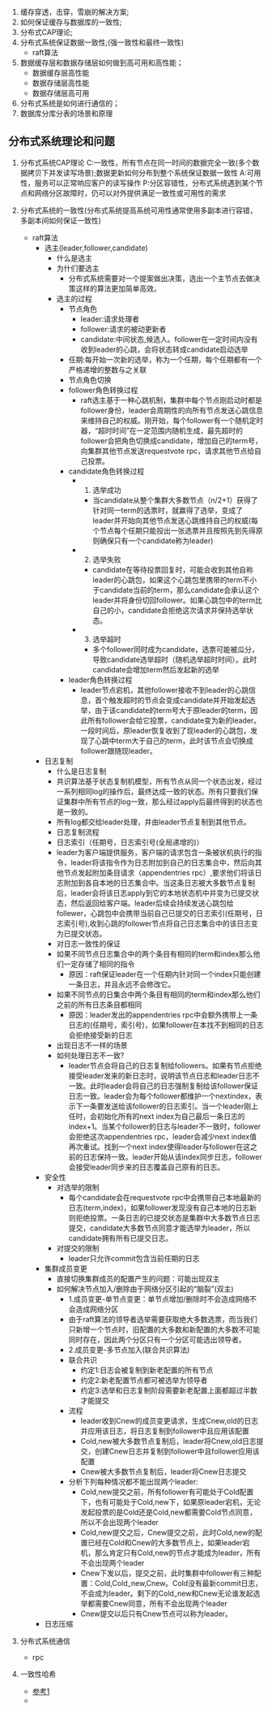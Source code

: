 1. 缓存穿透，击穿，雪崩的解决方案;
2. 如何保证缓存与数据库的一致性;
3. 分布式CAP理论;
4. 分布式系统保证数据一致性;(强一致性和最终一致性)
   - raft算法
5. 数据缓存层和数据存储层如何做到高可用和高性能；
   - 数据缓存层高性能
   - 数据存储层高性能
   - 数据存储层高可用
6. 分布式系统是如何进行通信的；
7. 数据库分库分表的场景和原理




## 分布式系统理论和问题
1. 分布式系统CAP理论
   C:一致性，所有节点在同一时间的数据完全一致(多个数据拷贝下并发读写场景);数据更新如何分布到整个系统保证数据一致性
   A:可用性，服务可以正常响应客户的读写操作
   P:分区容错性，分布式系统遇到某个节点和网络分区故障时，仍可以对外提供满足一致性或可用性的需求
2. 分布式系统的一致性(分布式系统提高系统可用性通常使用多副本进行容错，多副本间如何保证一致性)
   - raft算法
      - 选主(leader,follower,candidate)
         - 什么是选主
         - 为什们要选主
            - 分布式系统需要对一个提案做出决策，选出一个主节点去做决策这样的算法更加简单高效。
         - 选主的过程
           - 节点角色
             - leader:请求处理者
             - follower:请求的被动更新者 
             - candidate:中间状态,候选人。follower在一定时间内没有收到leader的心跳，会将状态转成candidate启动选举
           - 任期:每开始一次新的选举，称为一个任期，每个任期都有一个严格递增的整数与之关联
           - 节点角色切换
            - follower角色转换过程
               - raft选主基于一种心跳机制，集群中每个节点刚启动时都是follower身份，leader会周期性的向所有节点发送心跳信息来维持自己的权威。刚开始，每个follower有一个随机定时器，“超时时间”在一定范围内随机生成，最先超时的follower会把角色切换成candidate，增加自己的term号，向集群其他节点发送requestvote rpc，请求其他节点给自己投票。
            - candidate角色转换过程
               - 1. 选举成功
                 - 当candidate从整个集群大多数节点（n/2+1）获得了针对同一term的选票时，就赢得了选举，变成了leader并开始向其他节点发送心跳维持自己的权威(每个节点每个任期只能投出一张选票并且按照先到先得原则确保只有一个candidate称为leader)
               - 2. 选举失败
                  - candidate在等待投票回复时，可能会收到其他自称leader的心跳包，如果这个心跳包里携带的term不小于candidate当前的term，那么candidate会承认这个leader并将身份切回follower。如果心跳包中的term比自己的小，candidate会拒绝这次请求并保持选举状态。 
               - 3. 选举超时
                 - 多个follower同时成为candidate，选票可能被瓜分，导致candidate选举超时（随机选举超时时间）。此时candidate会增加term然后发起新的选举
            - leader角色转换过程
               - leader节点宕机，其他follower接收不到leader的心跳信息，首个触发超时的节点会变成candidate并开始发起选举，由于该candidate的term号大于原leader的term，因此所有follower会给它投票，candidate变为新的leader。一段时间后，原leader恢复收到了现leader的心跳包，发现了心跳中term大于自己的term，此时该节点会切换成follower跟随现leader。
      - 日志复制
        - 什么是日志复制
         - 共识算法基于状态复制机模型，所有节点从同一个状态出发，经过一系列相同log的操作后，最终达成一致的状态。所有只要我们保证集群中所有节点的log一致，那么经过apply后最终得到的状态也是一致的。
         - 所有log都交给leader处理，并由leader节点复制到其他节点。
        - 日志复制流程
         - 日志索引（任期号，日志索引号(全局递增的)） 
         - leader为客户端提供服务，客户端的请求包含一条被状机执行的指令，leader将该指令作为日志附加到自己的日志集合中，然后向其他节点发起附加条目请求（appendentries rpc）,要求他们将该日志附加到各自本地的日志集合中。当这条日志被大多数节点复制后，leader会将该日志apply到它的本地状态机中并变为已提交状态，然后返回给客户端。leader后续会持续发送心跳包给follewer，心跳包中会携带当前自己已提交的日志索引(任期号，日志索引号),收到心跳的follower节点将自己日志集合中的该日志变为已提交状态。
        - 对日志一致性的保证
         - 如果不同节点日志集合中的两个条目有相同的term和index那么他们一定存储了相同的指令
            - 原因：raft保证leader在一个任期内针对同一个index只能创建一条日志，并且永远不会修改它。
         - 如果不同节点的日集合中两个条目有相同的term和index那么他们之前的所有日志条目都相同
            - 原因：leader发出的appendentries rpc中会额外携带上一条日志的(任期号，索引号)，如果follower在本找不到相同的日志会拒绝接受新的日志
        - 出现日志不一样的场景
        - 如何处理日志不一致?
          - leader节点会将自己的日志复制给followers。如果有节点拒绝接受leader发来的新日志时，说明该节点日志和leader日志不一致。此时leader会将自己的日志强制复制给该follower保证日志一致。leader会为每个follower都维护一个nextindex，表示下一条要发送给该follower的日志索引。当一个leader刚上任时，会初始化所有的next index为自己最后一条日志的index+1。当某个follower的日志与leader不一致时，follower会拒绝这次appendentries rpc，leader会减少next index值再次重试。找到一个next index使得leader与follower在这之前的日志保持一致。leader开始从该index同步日志，follower会接受leader同步来的日志覆盖自己原有的日志。
      - 安全性
         - 对选举的限制
            - 每个candidate会在requestvote rpc中会携带自己本地最新的日志(term,index)，如果follower发现没有自己本地的日志新则拒绝投票。一条日志的已提交状态是集群中大多数节点日志提交，candidate大多数节点同意才能选举为leader，所以candidate拥有所有已提交日志。
         - 对提交的限制
            - leader只允许commit包含当前任期的日志
      - 集群成员变更
         - 直接切换集群成员的配置产生的问题：可能出现双主
         - 如何解决节点加入/删除由于网络分区引起的“脑裂”(双主)
           - 1.成员变更-单节点变更：单节点增加/删除时不会造成网络不会造成网络分区
            - 由于raft算法的领导者选举需要获取绝大多数选票，而当我们只新增一个节点时，旧配置的大多数和新配置的大多数不可能同时存在，因此两个分区只有一个分区可能选出领导者。
           - 2.成员变更-多节点加入(联合共识算法)
            - 联合共识
              - 约定1:日志会被复制到新老配置的所有节点
              - 约定2:新老配置节点都可被选举为领导者
              - 约定3:选举和日志复制阶段需要新老配置上面都超过半数才能提交
            - 流程
              - leader收到Cnew的成员变更请求，生成Cnew,old的日志并应用该日志，将日志复制到follower中且应用该配置
              - Cold,new被大多数节点复制后，leader将Cnew,old日志提交，创建Cnew日志并复制到follower中且follower应用该配置
              - Cnew被大多数节点复制后，leader将Cnew日志提交
            - 分析下列每种情况都不能出现两个leader:
              - Cold,new提交之前，所有follower有可能处于Cold配置下，也有可能处于Cold,new下，如果原leader宕机，无论发起投票的是Cold还是Cold,new都需要Cold节点同意，所以不会出现两个leader
              - Cold,new提交之后，Cnew提交之前，此时Cold,new的配置已经在Cold和Cnew的大多数节点上，如果leader宕机，那么肯定只有Cold,new的节点才能成为leader，所有不会出现两个leader
              - Cnew下发以后，提交之前，此时集群中follower有三种配置：Cold,Cold_new,Cnew。Cold没有最新commit日志，不会成为leader。剩下的Cold_new和Cnew无论谁发起选举都需要Cnew同意，所有不会出现两个leader
              - Cnew提交以后只有Cnew节点可以称为leader。
      - 日志压缩

3. 分布式系统通信 
   - rpc
4. 一致性哈希
   - [参考1](https://xiaolincoding.com/os/8_network_system/hash.html#%E4%BD%BF%E7%94%A8%E5%93%88%E5%B8%8C%E7%AE%97%E6%B3%95%E6%9C%89%E4%BB%80%E4%B9%88%E9%97%AE%E9%A2%98) 
   - 
 